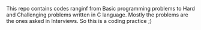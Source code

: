 This repo contains codes ranginf from Basic programming problems to Hard and Challenging problems
written in C language. Mostly the problems are the ones asked in Interviews. So this is a
coding practice ;)
